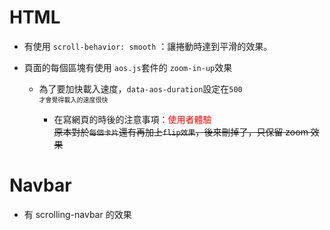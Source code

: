 # HTML

* 有使用 `scroll-behavior: smooth` ：讓捲動時達到平滑的效果。
* 頁面的每個區塊有使用 `aos.js`套件的 ```zoom-in-up```效果

    * 為了要加快載入速度，`data-aos-duration`設定在`500` <br>
<font size=1>才會覺得載入的速度很快</font>

        * 在寫網頁的時後的注意事項：<font color=red>使用者體驗</font><br>
~~原本對於`每個卡片`還有再加上`flip效果`，後來刪掉了，只保留 zoom 效果~~

# Navbar

* 有 scrolling-navbar 的效果

